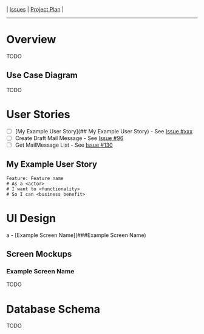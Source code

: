 | [Issues](https://github.com/SimonGeering/AdminAssistant/milestone/7) | [Project Plan](https://github.com/SimonGeering/AdminAssistant/projects/11) | 

***

# Overview

TODO

## Use Case Diagram

TODO

# User Stories

- [ ] [My Example User Story](## My Example User Story) - See [Issue #xxx](https://github.com/SimonGeering/AdminAssistant/issues/xxx)
- [ ] Create Draft Mail Message - See [Issue #96](https://github.com/SimonGeering/AdminAssistant/issues/96)
- [ ] Get MailMessage List - See [Issue #130](https://github.com/SimonGeering/AdminAssistant/issues/130)

## My Example User Story

``` Gherkin
Feature: Feature name
# As a <actor>
# I want to <functionality>
# So I can <business benefit>
```

# UI Design

a - [Example Screen Name](###Example Screen Name)

## Screen Mockups

### Example Screen Name

TODO

# Database Schema

TODO
